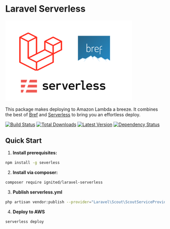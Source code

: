 # Laravel Serverless 

<img src="https://github.com/ignited/laravel-serverless/blob/master/header.png?raw=trueg" width="400" />

This package makes deploying to Amazon Lambda a breeze. It combines the best of [Bref](https://github.com/brefphp/bref) and [Serverless](https://github.com/serverless/serverless) to bring you an effortless deploy.

[![Build Status](https://travis-ci.org/ignited/laravel-serverless.svg?branch=master)](https://travis-ci.org/ignited/laravel-serverless)
[![Total Downloads](https://img.shields.io/packagist/dt/ignited/laravel-serverless.svg)](https://packagist.org/packages/ignited/laravel-serverless)
[![Latest Version](http://img.shields.io/packagist/v/ignited/laravel-serverless.svg)](https://github.com/ignited/laravel-serverless/releases)
[![Dependency Status](https://www.versioneye.com/php/ignited:laravel-serverless/badge.svg)](https://www.versioneye.com/php/ignited:laravel-serverless)

## <a name="quick-start"></a>Quick Start

1. **Install prerequisites:**

```bash
npm install -g severless
```

2. **Install via composer:**

```bash
composer require ignited/laravel-serverless
```

3. **Publish serverless.yml**

```bash
php artisan vendor:publish --provider="Laravel\Scout\ScoutServiceProvider"
```

4. **Deploy to AWS**

```bash
serverless deploy
```
